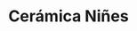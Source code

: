 ---
layout: post-talleres
title: Cerámica Niñes
permalink: /talleres/ceramica-nines/
dia:   [ lunes]
dia-semana: 13
chicxs: true
disable: true
hora: 15 a 16:30hs
---